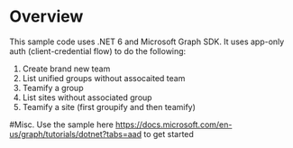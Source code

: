 # Overview
This sample code uses .NET 6 and Microsoft Graph SDK. It uses app-only auth (client-credential flow) to do the following:
1. Create brand new team
2. List unified groups without assocaited team
3. Teamify a group
4. List sites without associated group
5. Teamify a site (first groupify and then teamify)

#Misc.
Use the sample here https://docs.microsoft.com/en-us/graph/tutorials/dotnet?tabs=aad to get started
